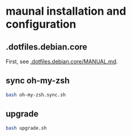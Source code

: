 # maunal installation and configuration

## .dotfiles.debian.core

First, see [.dotfiles.debian.core/MANUAL.md](.dotfiles.debian.core/MANUAL.md).

## sync oh-my-zsh

```bash
bash oh-my-zsh.sync.sh
```

## upgrade

```bash
bash upgrade.sh
```